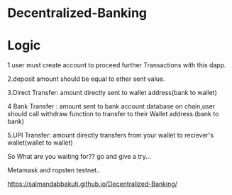 # Decentralized-Banking
# Logic
1.user must create account to proceed further Transactions with this dapp.

2.deposit amount should be equal to ether sent value.

3.Direct Transfer: amount directly sent to wallet address(bank to wallet)

4 Bank Transfer : amount sent to bank account database on chain,user should call withdraw function to transfer to their Wallet address.(bank to bank)

5.UPI Transfer: amount directly transfers from your wallet to reciever's wallet(wallet to wallet)

So What are you waiting for?? go and give a try...

Metamask and ropsten testnet..

https://salmandabbakuti.github.io/Decentralized-Banking/
